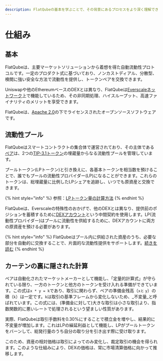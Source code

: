 ```yaml
---
description: FlatQubeの基本を学ぶことで、その背景にあるプロセスをより深く理解できます。
---
```


# 仕組み

## 基本

FlatQubeは、主要マーケットソリューションから着想を得た自動流動性プロトコルです。一定のプロダクト式に基づいており、ノンカストディアル、分散型、検閲に強い安全な方法で流動性を提供し、トークンペアを交換できます。

Uniswapや他のEthereumベースのDEXとは異なり、FlatQubeは[Everscaleネットワーク](https://everscale.network/)上で機能しているため、その非同期処理、ハイスループット、高速ファイナリティのメリットを享受できます。

FlatQubeは、[Apache 2.0](https://github.com/broxus/ton-dex/blob/master/LICENSE)の下でライセンスされたオープンソースソフトウェアです。

## 流動性プール

FlatQubeはスマートコントラクトの集合体で運営されており、その主体である[ペア](https://github.com/broxus/ton-dex/blob/master/contracts/DexPair.sol)は、2つの[TIP-3.1トークン](../tokens/concepts/tokens-we-use.md#tokens-standard)の埋蔵量からなる流動性プールを管理しています。

プールトークン(LPトークン)と引き換えに、各基本トークンを相当数を預けることで、誰でもプールの流動性プロバイダー(LP)になることができます。これらのトークンは、総埋蔵量に比例したLPシェアを追跡し、いつでも原資産と交換できます。

{% hint style="info" %}
参照：[LPトークン量の計算方法](../pools/how-to/calculate-the-amount-of-lp-tokens.md)
{% endhint %}

FlatQubeは、Everscaleの特殊性のおかげで、他のDEXとは異なり、提供前のポジションを蓄積するために[DEXアカウント](https://github.com/broxus/ton-dex/blob/master/contracts/DexAccount.sol)という中間契約を使用します。LP(流動性プロバイダー)はプールに流動性を供給するために、DEXアカウントに両方の原資産を預ける必要があります。&#x20;

{% hint style="info" %}
FlatQubeはプール内に供給された資産のうち、必要な部分を自動的に交換することで、片面的な流動性提供をサポートします。[続きを読む](../pools/how-to/add-liquidity.md#one-sided-liquidity-provision)&#x20;
{% endhint %}

## カーテンの裏に隠された計算

ペアは自動化されたマーケットメーカーとして機能し、「定量的計算式」が守られている限り、一方のトークンと他方のトークンを受け入れる準備ができています。この式は`x * y = k`であり、取引に関わらず、ペアの準備金残高（`xと` `y`）の積（`k`）は一定です。`k`は取引の基準フレームから変化しないため、_不変量_と呼ばれています。この式には、(準備金に対して)大きな取引は小さな取引より、指数関数的に悪いレートで処理されるという望ましい性質があります。

実際、FlatQubeは取引手数料を0.30%にすることで積立金を増やし、結果的に不変量が増加します。これはLPの繰延利益として機能し、LPがプールトークンをバーンして、総発行量のうち自分の取り分を引き出す際に受け取ります。

このため、資産の相対価格は取引によってのみ変化し、裁定取引の機会を得られます。このような仕組みにより、DEXの価格は、常に市場清算価格に向かって推移します。
